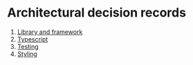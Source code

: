 <!-- @license CC0-1.0 -->

# Architectural decision records

1. [Library and framework](./0001-library-and-framework.md)
2. [Typescript](./0002-typescript.md)
3. [Testing](./0003-testing.md)
4. [Styling](./0004-styling.md)
